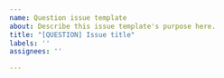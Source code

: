 ```yaml
---
name: Question issue template
about: Describe this issue template's purpose here.
title: "[QUESTION] Issue title"
labels: ''
assignees: ''

---
```



